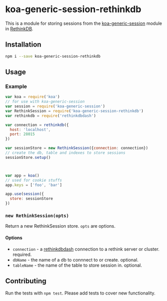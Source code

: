 # koa-generic-session-rethinkdb

This is a module for storing sessions from the [koa-generic-session](https://github.com/koajs/generic-session)
module in [RethinkDB](http://rethinkdb.com).


## Installation

```bash
npm i --save koa-generic-session-rethinkdb
```

## Usage

### Example
```JavaScript
var koa = require('koa')
// for use with koa-generic-session
var session = require('koa-generic-session')
var RethinkSession = require('koa-generic-session-rethinkdb')
var rethinkdb = require('rethinkdbdash')

var connection = rethinkdb({
  host: 'localhost',
  port: 28015
})

var sessionStore = new RethinkSession({connection: connection})
// create the db, table and indexes to store sessions
sessionStore.setup()



var app = koa()
// used for cookie stuffs
app.keys = ['foo', 'bar']

app.use(session({
  store: sessionStore
})
```

### `new RethinkSession(opts)`
Return a new RethinkSession store. `opts` are options.

#### Options

* `connection` - a [rethinkdbdash](https://github.com/neumino/rethinkdbdash)
  connection to a rethink server or cluster. required.
* `dbName` - the name of a db to connnect to or create. optional.
* `tableName` - the name of the table to store session in. optional.


## Contributing

Run the tests with `npm test`. Please add tests to cover new functionality.
